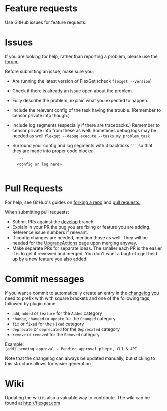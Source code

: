 # Feature requests

Use GitHub issues for feature requests. 

# Issues

If you are looking for help, rather than reporting a problem, please use the [forum.](https://github.com/Flexget/Flexget/discussions)

Before submitting an issue, make sure you:

- Are running the latest version of FlexGet (check `flexget --version`)
- Check if there is already an issue open about the problem.
- Fully describe the problem, explain what you expected to happen.
- Include the relevant config of the task having the trouble. (Remember to censor private info though.)
- Include log segments (especially if there are tracebacks.) Remember to censor private info from these as well.
  Sometimes debug logs may be needed as well `flexget --debug execute --tasks my_problem_task`
- Surround your config and log segments with 3 backticks ```` ``` ```` so that they are made into proper code blocks:

        ```
        <config or log here>
        ```

# Pull Requests

For help, see GitHub's guides on [forking a repo](https://help.github.com/articles/fork-a-repo/) and
[pull requests.](https://help.github.com/articles/using-pull-requests/)

When submitting pull requests:

- Submit PRs against the [develop](https://github.com/Flexget/Flexget/tree/develop) branch.
- Explain in your PR the bug you are fixing or feature you are adding. Reference issue numbers if relevant.
- If config changes are needed, mention those as well. They will be needed for the
  [UpgradeActions](http://flexget.com/wiki/UpgradeActions) page upon merging anyway.
- Make separate PRs for separate ideas. The smaller each PR is the easier it is to get it reviewed and merged.
  You don't want a bugfix to get held up by a new feature you also added.

# Commit messages

If you want a commit to automatically create an entry in the [changelog](http://flexget.com/ChangeLog) you need to 
prefix with with square brackets and one of the following tags, followed by plugin name:
- `add`, `added` or `feature` for the `Added` category
- `change`, `changed` or `update` for the `Changed` category
- `fix` or `fixed` for the `Fixed` category
- `deprecate` or `deprecated` for the `Deprecated` category
- `remove` or `removed` for the `Removed` category.  

Example:  
`[add] pending_approval - Pending approval plugin, CLI & API`

Note that the changelog can always be updated manually, but sticking to this structure allows for easier generation.

# Wiki

Updating the wiki is also a valuable way to contribute. The wiki can be found at <http://flexget.com>
